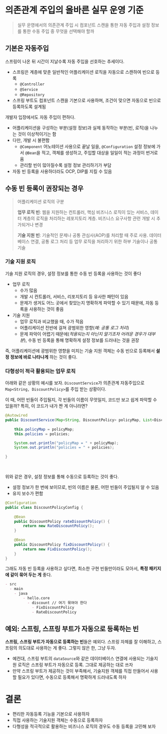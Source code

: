 # 의존관계 주입의 올바른 실무 운영 기준

> 실무 운영에서의 의존관계 주입 시 컴포넌트 스캔을 통한 자동 주입과 설정 정보를 통한 수동 주입 중 무엇을 선택해야 할까
 
## 기본은 자동주입
스프링이 나온 뒤 시간이 지날수록 자동 주입을 선호하는 추세이다.
* 스프링은 계층에 맞춘 일반적인 어플리케이션 로직을 자동으로 스캔하여 빈으로 등록
  * `@Controller`
  * `@Service`
  * `@Repository`
* 스프링 부트도 컴포넌트 스캔을 기본으로 사용하며, 조건이 맞으면 자동으로 빈으로 등록하도록 설계됨

 개발자 입장에서도 자동 주입이 편하다.
* 어플리케이션을 구성하는 부분(설정 정보)과 실제 동작하는 부분(빈, 로직)을 나누는 것이 이상적이기는 함
* 다만, 개발 시 불편함
  * `@Component` 어노테이션 사용으로 끝날 일을, `@Configuration` 설정 정보에 가서 `@Bean`을 적고, 객체를 생성하고, 주입할 대상을 일일이 적는 과정이 번거로움
  * 관리할 빈이 많아질수록 설정 정보 관리하기가 부담
* 자동 빈 등록을 사용하더라도 OCP, DIP를 지킬 수 있음


## 수동 빈 등록이 권장되는 경우

> 어플리케이션 로직의 구분
>
> **업무 로직 빈**: 웹을 지원하는 컨트롤러, 핵심 비즈니스 로직이 있는 서비스, 데이터 계층의 로직을 처리하는 레포지토리 계층. 비즈니스 요구사항 관련 개발 시 추가되거나 변경
>
> **기술 지원 빈**: 기술적인 문제나 공통 관심사(AOP)를 처리할 때 주로 사용. 데이터베이스 연결, 공통 로그 처리 등 업무 로직을 처리하기 위한 하부 기술이나 공통 기술

### 기술 지원 로직

 기술 지원 로직의 경우, 설정 정보를 통한 수동 빈 등록을 사용하는 것이 좋다

* 업무 로직
  * 수가 많음
  * 개발 시 컨트롤러, 서비스, 리포지토리 등 유사한 패턴이 있음
  * 문제가 생겨도 어느 곳에서 찾았는지 명확하게 파악할 수 있기 때문에, 자동 등록을 사용하는 것이 좋음
* 기술 지원
  * 업무 로직과 비교했을 때, 수가 적음
  * 어플리케이션 전반에 걸쳐 광범위한 영향(*예: 공통 로그 처리*)
  * 문제 파악이 어렵기 때문에(*적용되는지 아닌지 알기조차 어려운 경우가 대부분*), 수동 빈 등록을 통해 명확하게 설정 정보를 드러내는 것을 권장

 즉, 어플리케이션에 광범위한 영향을 미치는 기술 지원 객체는 수동 빈으로 등록해서 **설정 정보에 바로 나타나게** 하는 것이 좋다.

### 다형성이 적극 활용되는 업무 로직

아래와 같은 상황의 예시를 보자. `DiscountService`가 의존관계 자동주입으로 `Map<String, DiscountPolicy>`를 주입 받는 상황이다. 

이 때, 어떤 빈들이 주입될지, 각 빈들의 이름이 무엇일지, 코드만 보고 쉽게 파악할 수 있을까? 특히, 이 코드가 내가 짠 게 아니라면?
```java
@Autowired
public DiscountService(Map<String, DiscountPolicy> policyMap, List<DiscountPolicy> policies) {
    
    this.policyMap = policyMap;
    this.policies = policies;

    System.out.println("policyMap = " + policyMap);
    System.out.println("policies = " + policies);
    
}
```
<br>

 위와 같은 경우, 설정 정보를 통해 수동으로 등록하는 것이 좋다.
* 설정 정보가 한 번에 보이므로, 빈의 이름은 물론, 어떤 빈들이 주입될지 알 수 있음
* 유지 보수가 편함
```java
@Configuration
public class DiscountPolicyConfig {
    
    @Bean
    public DiscountPolicy rateDisountPolicy() {
        return new RateDiscountPolicy();
    }
    
    @Bean
    public DiscountPolicy fixDiscountPolicy() {
        return new FixDiscountPolicy();
    }
}
```

 그래도 자동 빈 등록을 사용하고 싶다면, 최소한 구현 빈들만이라도 모아서, **특정 패키지에 같이 묶어 두는 게** 좋다.
```markdown
- src
  - main
    - java
        - hello.core
          - discount // 여기 묶여야 한다
            - FixDiscountPolicy
            - RateDiscountPolicy
```

## 예외: 스프링, 스프링 부트가 자동으로 등록하는 빈

 **스프링, 스프링 부트가 자동으로 등록하는 빈**들은 예외다. 스프링 자체를 잘 이해하고, 스프링의 의도대로 사용하는 게 좋다. 그렇지 않은 한, 그냥 두자.
* 예컨대, 스프링 부트의 `dataSource`와 같은 데이터베이스 연결에 사용되는 기술지원 로직은 스프링 부트가 자동으로 등록. 그대로 제공하는 대로 쓰자
* 만약 스프링 부트가 제공하는 것이 부족해서, 기술지원 객체를 직접 만들어서 사용할 필요가 있다면, 수동으로 등록해서 명확하게 드러내도록 하자 


# 결론
* 편리한 자동등록 기능을 기본으로 사용하자
* 직접 사용하는 기술지원 객체는 수동으로 등록하자
* 다형성을 적극적으로 활용하는 비즈니스 로직의 경우도 수동 등록을 고민해 보자

